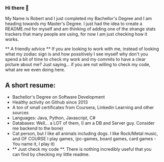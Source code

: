 ### Hi there 👋

My Name is Robert and I just completed my Bachellor's Degree and I am heading towards my Master's Degree. I just had the idea to create a README.md for myself and am thinking of adding one of the strange stats trackers that many people are using, for now I am just checking how it works.

** A friendly advice ** If you are looking to work with me, instead of looking what my zodiac sign is and how possitively I see myself why don't you spend a bit of time to check my work and my commits to have a clear picture about me? Just saying... if you are not willing to check my code, what are we even doing here.

## A short resume: ##
 - Bachellor's Degree on Software Development
 - Healthy activity on Github since 2013
 - A ton of small certificates from Coursera, Linkedin Learning and other sources
 - Languages: Java, Python, Javascript, C#
 - Databases: Well... a LOT of them, (I am a DB and Server guy. Consider me backend to the bone)
 - Cat person, but I like all animals including dogs. I like Rock/Metal music, and OF COURSE I play games, (pc-games, board games, card games - You name it, I play it)
 - ** Just check my code **. There is nothing incredibly useful that you can find by checking my little readme.

